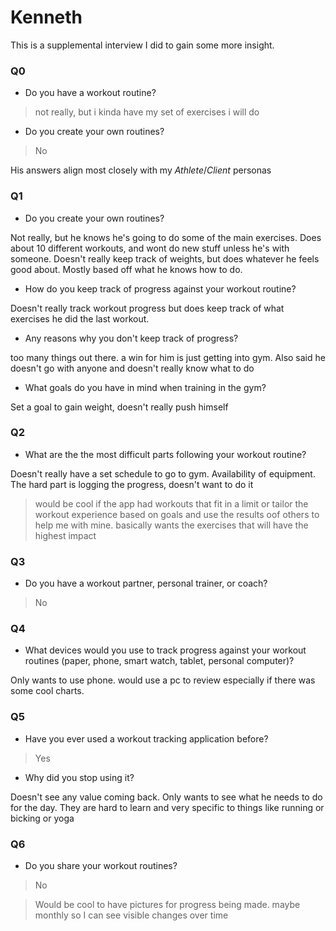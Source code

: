 # Kenneth

This is a supplemental interview I did to gain some more insight.

### Q0

* Do you have a workout routine?

> not really, but i kinda have my set of exercises i will do

* Do you create your own routines?

> No

His answers align most closely with my _Athlete_/_Client_ personas

### Q1

* Do you create your own routines?

Not really, but he knows he's going to do some of the main exercises. Does about 10 different workouts, and wont do new stuff unless he's with someone. Doesn't really keep track of weights, but does whatever he feels good about. Mostly based off what he knows how to do.

* How do you keep track of progress against your workout routine?

Doesn't really track workout progress but does keep track of what exercises he did the last workout.

* Any reasons why you don't keep track of progress?

too many things out there. a win for him is just getting into gym. Also said he doesn't go with anyone and doesn't really know what to do

* What goals do you have in mind when training in the gym?

Set a goal to gain weight, doesn't really push himself

### Q2

* What are the the most difficult parts following your workout routine?

Doesn't really have a set schedule to go to gym. Availability of equipment. The hard part is logging the progress, doesn't want to do it

> would be cool if the app had workouts that fit in a limit or tailor the workout experience based on goals and use the results oof others to help me with mine. basically wants the exercises that will have the highest impact

### Q3

* Do you have a workout partner, personal trainer, or coach?

> No

### Q4

* What devices would you use to track progress against your workout routines (paper, phone, smart watch, tablet, personal computer)?

Only wants to use phone. would use a pc to review especially if there was some cool charts.

### Q5

* Have you ever used a workout tracking application before?

> Yes

* Why did you stop using it?

Doesn't see any value coming back. Only wants to see what he needs to do for the day. They are hard to learn and very specific to things like running or bicking or yoga

### Q6

* Do you share your workout routines?

> No

> Would be cool to have pictures for progress being made. maybe monthly so I can see visible changes over time

